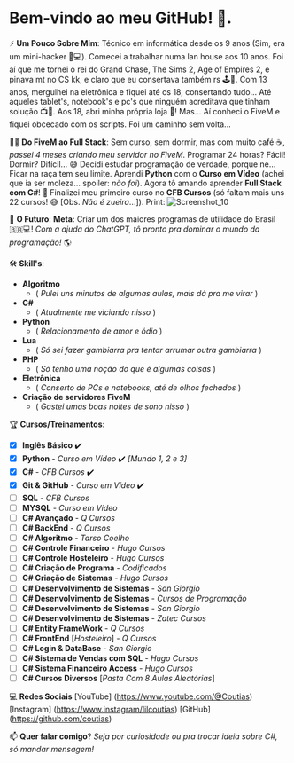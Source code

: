 # Bem-vindo ao meu GitHub! 👋.

⚡ **Um Pouco Sobre Mim**:
Técnico em informática desde os 9 anos (Sim, era um mini-hacker 👶💻).
Comecei a trabalhar numa lan house aos 10 anos. Foi aí que me tornei o rei do Grand Chase, The Sims 2, Age of Empires 2, e pinava mt no CS kk, e claro que eu consertava também rs 🕹️🔧.
Com 13 anos, mergulhei na eletrônica e fiquei até os 18, consertando tudo... Até aqueles tablet's, notebook's e pc's que ninguém acreditava que tinham solução 📺🔨.
Aos 18, abri minha própria loja 🎉! Mas... Aí conheci o FiveM e fiquei obcecado com os scripts. Foi um caminho sem volta...

🧑‍💻 **Do FiveM ao Full Stack**:
Sem curso, sem dormir, mas com muito café ☕, *passei 4 meses criando meu servidor no FiveM*. Programar 24 horas? Fácil! Dormir? Difícil... 😅
Decidi estudar programação de verdade, porque né... Ficar na raça tem seu limite.
Aprendi **Python** com o **Curso em Vídeo** (achei que ia ser moleza... spoiler: *não foi*).
Agora tô amando aprender **Full Stack com C#**! 🎉
Finalizei meu primeiro curso no **CFB Cursos** (só faltam mais uns 22 cursos! 😅 [Obs. *Não é zueira*...]). Print: ![Screenshot_10](https://github.com/user-attachments/assets/e9524f74-9aeb-429c-92d5-abc7fca06dc1)


🚀 **O Futuro**:
**Meta**: Criar um dos maiores programas de utilidade do Brasil 🇧🇷💻!
*Com a ajuda do ChatGPT, tô pronto pra dominar o mundo da programação!* 🌎

🛠️ **Skill's**:
- **Algoritmo**
  - ( *Pulei uns minutos de algumas aulas, mais dá pra me virar* )
- **C#**
  - ( *Atualmente me viciando nisso* )
- **Python**
  - ( *Relacionamento de amor e ódio* )
- **Lua**
  - ( *Só sei fazer gambiarra pra tentar arrumar outra gambiarra* )
- **PHP**
  - ( *Só tenho uma noção do que é algumas coisas* )
- **Eletrônica**
  - ( *Conserto de PCs e notebooks, até de olhos fechados* )
- **Criação de servidores FiveM**
  - ( *Gastei umas boas noites de sono nisso* )

🏆 **Cursos/Treinamentos**:
- [x] **Inglês Básico** ✔️
- [x] **Python** - *Curso em Vídeo* ✔️ *[Mundo 1, 2 e 3]*
- [x] **C#** - *CFB Cursos* ✔️
- [x] **Git & GitHub** - *Curso em Vídeo* ✔️
- [ ] **SQL** - *CFB Cursos* 
- [ ] **MYSQL** - *Curso em Vídeo* 
- [ ] **C# Avançado** - *Q Cursos* 
- [ ] **C# BackEnd** - *Q Cursos* 
- [ ] **C# Algoritmo** - *Tarso Coelho* 
- [ ] **C# Controle Financeiro** - *Hugo Cursos* 
- [ ] **C# Controle Hosteleiro** - *Hugo Cursos* 
- [ ] **C# Criação de Programa** - *Codificados* 
- [ ] **C# Criação de Sistemas** - *Hugo Cursos* 
- [ ] **C# Desenvolvimento de Sistemas** - *San Giorgio* 
- [ ] **C# Desenvolvimento de Sistemas** - *Cursos de Programação* 
- [ ] **C# Desenvolvimento de Sistemas** - *San Giorgio* 
- [ ] **C# Desenvolvimento de Sistemas** - *Zatec Cursos* 
- [ ] **C# Entity FrameWork** - *Q Cursos* 
- [ ] **C# FrontEnd** [*Hosteleiro*] - *Q Cursos* 
- [ ] **C# Login & DataBase** - *San Giorgio* 
- [ ] **C# Sistema de Vendas com SQL** - *Hugo Cursos* 
- [ ] **C# Sistema Financeiro Access** - *Hugo Cursos* 
- [ ] **C# Cursos Diversos** [*Pasta Com 8 Aulas Aleatórias*] 

💻 **Redes Sociais**
[YouTube] (https://www.youtube.com/@Coutias)
[Instagram] (https://www.instagram/lilcoutias)
[GitHub] (https://github.com/coutias)

📫 **Quer falar comigo**?
*Seja por curiosidade ou pra trocar ideia sobre C#, só mandar mensagem!*
